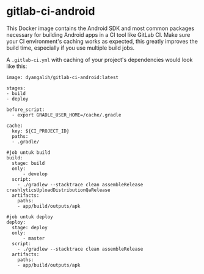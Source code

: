 # gitlab-ci-android
This Docker image contains the Android SDK and most common packages necessary for building Android apps in a CI tool like GitLab CI. Make sure your CI environment's caching works as expected, this greatly improves the build time, especially if you use multiple build jobs.

A `.gitlab-ci.yml` with caching of your project's dependencies would look like this:

```
image: dyangalih/gitlab-ci-android:latest

stages:
- build
- deploy

before_script:
  - export GRADLE_USER_HOME=/cache/.gradle

cache:
  key: ${CI_PROJECT_ID}
  paths:
  - .gradle/

#job untuk build
build:
  stage: build
  only:
      - develop
  script:
    - ./gradlew --stacktrace clean assembleRelease crashlyticsUploadDistributionQaRelease
  artifacts:
    paths:
    - app/build/outputs/apk

#job untuk deploy
deploy:
  stage: deploy
  only:
      - master
  script:
    - ./gradlew --stacktrace clean assembleRelease
  artifacts:
    paths:
    - app/build/outputs/apk
```
